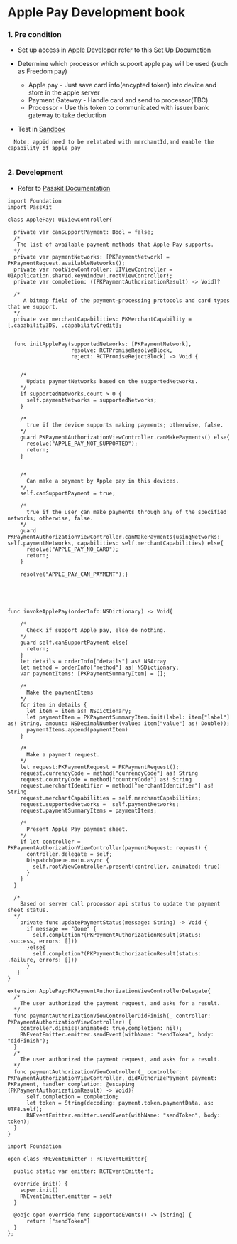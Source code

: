 
# Apple Pay Development book

### 1. Pre condition
   
- Set up access in [Apple Developer](https://developer.apple.com/account/resources/identifiers/list)
  refer to this [Set Up Documetion](https://developer.apple.com/documentation/passkit/apple_pay/setting_up_apple_pay) 
- Determine which processor which supoort apple pay will be used (such as Freedom pay)

  * Apple pay - Just save card info(encypted token) into device and store in the apple server
  * Payment Gateway - Handle card and send to processor(TBC)
  * Processor - Use this token to communicated with issuer bank gateway to take deduction

- Test in [Sandbox](https://developer.apple.com/apple-pay/sandbox-testing/)
```
  Note: appid need to be relatated with merchantId,and enable the capability of apple pay
   
```            
### 2. Development
- Refer to [Passkit Documentation](https://developer.apple.com/documentation/passkit/apple_pay)


```
import Foundation
import PassKit

class ApplePay: UIViewController{
  
  private var canSupportPayment: Bool = false;
  /*
   The list of available payment methods that Apple Pay supports.
  */
  private var paymentNetworks: [PKPaymentNetwork] = PKPaymentRequest.availableNetworks();
  private var rootViewController: UIViewController = UIApplication.shared.keyWindow!.rootViewController!;
  private var completion: ((PKPaymentAuthorizationResult) -> Void)?

  /*
     A bitmap field of the payment-processing protocols and card types that we support.
  */
  private var merchantCapabilities: PKMerchantCapability = [.capability3DS, .capabilityCredit];


  func initApplePay(supportedNetworks: [PKPaymentNetwork],
                    resolve: RCTPromiseResolveBlock,
                    reject: RCTPromiseRejectBlock) -> Void {


    /*
      Update paymentNetworks based on the supportedNetworks.
    */
    if supportedNetworks.count > 0 {
      self.paymentNetworks = supportedNetworks;
    }
    
    /*
      true if the device supports making payments; otherwise, false.
    */
    guard PKPaymentAuthorizationViewController.canMakePayments() else{
      resolve("APPLE_PAY_NOT_SUPPORTED");
      return;
    }
    
    
    /*
      Can make a payment by Apple pay in this devices.
    */
    self.canSupportPayment = true;

    /*
      true if the user can make payments through any of the specified networks; otherwise, false.
    */
    guard PKPaymentAuthorizationViewController.canMakePayments(usingNetworks: self.paymentNetworks, capabilities: self.merchantCapabilities) else{
      resolve("APPLE_PAY_NO_CARD");
      return;
    }
    
    resolve("APPLE_PAY_CAN_PAYMENT");}
  


  

func invokeApplePay(orderInfo:NSDictionary) -> Void{

    /*
      Check if support Apple pay, else do nothing.
    */
    guard self.canSupportPayment else{
      return;
    }
    let details = orderInfo["details"] as! NSArray
    let method = orderInfo["method"] as! NSDictionary;
    var paymentItems: [PKPaymentSummaryItem] = [];

    /*
      Make the paymentItems
    */
    for item in details {
      let item = item as! NSDictionary;
      let paymentItem = PKPaymentSummaryItem.init(label: item["label"] as! String, amount: NSDecimalNumber(value: item["value"] as! Double));
      paymentItems.append(paymentItem)
    }

    /*
      Make a payment request.
    */
    let request:PKPaymentRequest = PKPaymentRequest();
    request.currencyCode = method["currencyCode"] as! String
    request.countryCode = method["countryCode"] as! String
    request.merchantIdentifier = method["merchantIdentifier"] as! String
    request.merchantCapabilities = self.merchantCapabilities;
    request.supportedNetworks =  self.paymentNetworks;
    request.paymentSummaryItems = paymentItems;
    
    /*
      Present Apple Pay payment sheet.
    */
    if let controller = PKPaymentAuthorizationViewController(paymentRequest: request) {
      controller.delegate = self;
      DispatchQueue.main.async {
        self.rootViewController.present(controller, animated: true)
      }
    }
  }
  
  /*
    Based on server call procossor api status to update the payment sheet status.
  */
    private func updatePaymentStatus(message: String) -> Void {
      if message == "Done" {
        self.completion?(PKPaymentAuthorizationResult(status: .success, errors: []))
      }else{
        self.completion?(PKPaymentAuthorizationResult(status: .failure, errors: []))
      }
   }
}

extension ApplePay:PKPaymentAuthorizationViewControllerDelegate{
  /*
    The user authorized the payment request, and asks for a result.
  */
  func paymentAuthorizationViewControllerDidFinish(_ controller: PKPaymentAuthorizationViewController) {
    controller.dismiss(animated: true,completion: nil);
    RNEventEmitter.emitter.sendEvent(withName: "sendToken", body: "didFinish");
  }
  /*
    The user authorized the payment request, and asks for a result.
  */
  func paymentAuthorizationViewController(_ controller: PKPaymentAuthorizationViewController, didAuthorizePayment payment: PKPayment, handler completion: @escaping (PKPaymentAuthorizationResult) -> Void){
      self.completion = completion;
      let token = String(decoding: payment.token.paymentData, as: UTF8.self);
      RNEventEmitter.emitter.sendEvent(withName: "sendToken", body: token);
  }
}

```
```
import Foundation

open class RNEventEmitter : RCTEventEmitter{
  
  public static var emitter: RCTEventEmitter!;
  
  override init() {
    super.init()
    RNEventEmitter.emitter = self
  }
  
  @objc open override func supportedEvents() -> [String] {
      return ["sendToken"]
  }
};
```
 
